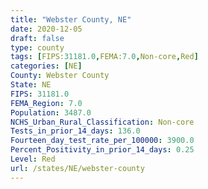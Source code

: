 ```yaml
---
title: "Webster County, NE"
date: 2020-12-05
draft: false
type: county
tags: [FIPS:31181.0,FEMA:7.0,Non-core,Red]
categories: [NE]
County: Webster County
State: NE
FIPS: 31181.0
FEMA_Region: 7.0
Population: 3487.0
NCHS_Urban_Rural_Classification: Non-core
Tests_in_prior_14_days: 136.0
Fourteen_day_test_rate_per_100000: 3900.0
Percent_Positivity_in_prior_14_days: 0.25
Level: Red
url: /states/NE/webster-county
---
```



